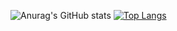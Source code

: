 
<!--
### Hi there 👋

**BrayFlex/BrayFlex** is a ✨ _special_ ✨ repository because its `README.md` (this file) appears on your GitHub profile.

Here are some ideas to get you started:

- 🔭 I’m currently working on ...
- 🌱 I’m currently learning ...
- 👯 I’m looking to collaborate on ...
- 🤔 I’m looking for help with ...
- 💬 Ask me about ...
- 📫 How to reach me: ...
- 😄 Pronouns: ...
- ⚡ Fun fact: ...
-->
![Anurag's GitHub stats](https://github-readme-stats.vercel.app/api?username=brayflex&count_private=true&show_icons=true&theme=solarized-light&hide=stars)
[![Top Langs](https://github-readme-stats.vercel.app/api/top-langs/?username=brayflex&layout=compact)](https://github.com/brayflex/github-readme-stats)

